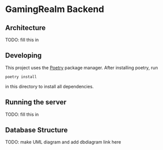 # GamingRealm Backend

## Architecture
TODO: fill this in

## Developing
This project uses the [Poetry](https://python-poetry.org) package manager.
After installing poetry, run
```bash
poetry install
```
in this directory to install all dependencies.

## Running the server
TODO: fill this in

## Database Structure
TODO: make UML diagram and add dbdiagram link here
